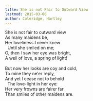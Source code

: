 ```yaml
---
title: She is not Fair to Outward View
lastmod: 2015-03-06
author: Coleridge, Hartley
---
```

She is not fair to outward view  
As many maidens be,  
Her loveliness I never knew  
&nbsp; Until she smiled on me;  
O, then I saw her eye was bright,  
A well of love, a spring of light!  
&nbsp;  
But now her looks are coy and cold,  
To mine they ne'er reply,  
And yet I cease not to behold  
&nbsp; The love-light in her eye:  
Her very frowns are fairer far  
Than smiles of other maidens are.

